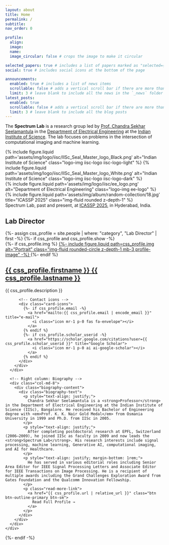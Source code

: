 ```yaml
---
layout: about
title: Home
permalink: /
subtitle:
nav_order: 0

profile:
  align:
  image:
  name:
  image_circular: false # crops the image to make it circular

selected_papers: true # includes a list of papers marked as "selected={true}"
social: true # includes social icons at the bottom of the page

announcements:
  enabled: true # includes a list of news items
  scrollable: false # adds a vertical scroll bar if there are more than 3 news items
  limit: 3 # leave blank to include all the news in the `_news` folder
latest_posts:
  enabled: true
  scrollable: false # adds a vertical scroll bar if there are more than 3 new posts items
  limit: 3 # leave blank to include all the blog posts
---
```


<!-- Hero Section with Clean Design -->
<div class="hero-section">
  <div class="container-fluid px-4 py-3">
    <div class="row align-items-center">
      <div class="col-lg-9 col-md-8">
        <div class="hero-content">
          <p class="hero-description mb-0">
            The <strong>Spectrum Lab</strong> is a research group led by 
            <a href="https://ee.iisc.ac.in/chandra-sekhar-seelamantula/" class="text-decoration-none">Prof. Chandra Sekhar Seelamantula</a> 
            in the <a href="https://ee.iisc.ac.in/" class="text-decoration-none">Department of Electrical Engineering</a> 
            at the <a href="https://iisc.ac.in/" class="text-decoration-none">Indian Institute of Science</a>. 
            The lab focuses on problems in the intersection of computational imaging and machine learning.
          </p>
        </div>
      </div>
      <div class="col-lg-3 col-md-4 text-center">
        <div class="hero-logos">
          <div class="logo-item">
            {% include figure.liquid 
              path='assets/img/logo/iisc/IISc_Seal_Master_logo_Black.png' 
              alt="Indian Institute of Science" 
              class="logo-img iisc-logo iisc-logo-light"
            %}
            {% include figure.liquid 
              path='assets/img/logo/iisc/IISc_Seal_Master_logo_White.png' 
              alt="Indian Institute of Science" 
              class="logo-img iisc-logo iisc-logo-dark"
            %}
          </div>
          <div class="logo-item">
            {% include figure.liquid 
              path='assets/img/logo/iisc/ee_logo.png' 
              alt="Department of Electrical Engineering" 
              class="logo-img ee-logo"
            %}
          </div>
        </div>
      </div>
    </div>
  </div>
</div>

<div class="row mt-4">
    <div class="col-sm mt-3 mt-md-0">
        {% include figure.liquid path='assets/img/album/random-collection/18.jpg' title="ICASSP 2025" class="img-fluid rounded z-depth-1" %}
    </div>
</div>
<div class="caption">
    Spectrum Lab, past and present, at <a href="https://2025.ieeeicassp.org/">ICASSP 2025</a>, in Hyderabad, India.
</div>

<!-- Custom Lab Director Section with Side-by-Side Layout -->
<div class="lab-director-section">
  <h2 class="category">Lab Director</h2>
  {%- assign css_profile = site.people | where: "category", "Lab Director" | first -%}
  {%- if css_profile and css_profile.show -%}
    <div class="row align-items-center">
      <!-- Left column: Profile image and basic info -->
      <div class="col-md-4 text-center">
        <div class="profile-card">
          {%- if css_profile.img %}
            <a href="{{ css_profile.url | relative_url }}">
              {%- include figure.liquid
                path=css_profile.img
                alt="Portrait"
                class="img-fluid rounded-circle z-depth-1 mb-3 profile-image"
              -%}
            </a>
          {%- endif %}
          <h2 class="card-title font-weight-bold mb-2">
            <a href="{{ css_profile.url | relative_url }}" class="text-decoration-none">
              {{ css_profile.firstname }} {{ css_profile.lastname }}
            </a>
          </h2>
          <p class="text-muted mb-3">{{ css_profile.description }}</p>
          
          <!-- Contact icons -->
          <div class="card-icons">
            {%- if css_profile.email -%}
              <a href="mailto:{{ css_profile.email | encode_email }}" title="e-mail">
                <i class="icon mr-1 p-0 fas fa-envelope"></i>
              </a>
            {% endif %}
            {%- if css_profile.scholar_userid -%}
              <a href="https://scholar.google.com/citations?user={{ css_profile.scholar_userid }}" title="Google Scholar">
                <i class="icon mr-1 p-0 ai ai-google-scholar"></i>
              </a>
            {% endif %}
          </div>
        </div>
      </div>
      
      <!-- Right column: Biography -->
      <div class="col-md-8">
        <div class="biography-content">
          <div class="biography-text">
            <p style="text-align: justify;">
              Chandra Sekhar Seelamantula is a <strong>Professor</strong> in the Department of Electrical Engineering at the Indian Institute of Science (IISc), Bangalore. He received his Bachelor of Engineering degree with <em>Prof. K. K. Nair Gold Medal</em> from Osmania University in 1999 and Ph.D. from IISc in 2005.
            </p>
            <p style="text-align: justify;">
              After completing postdoctoral research at EPFL, Switzerland (2006–2009), he joined IISc as faculty in 2009 and now leads the <strong>Spectrum Lab</strong>. His research interests include signal processing, machine learning, Generative AI, computational imaging, and AI for Healthcare.
            </p>
            <p style="text-align: justify; margin-bottom: 1rem;">
              He has served in various editorial roles including Senior Area Editor for IEEE Signal Processing Letters and Associate Editor for IEEE Transactions on Image Processing. He is a recipient of multiple awards including the Grand Challenges Exploration Award from Gates Foundation and the Qualcomm Innovation Fellowship.
            </p>
            <p class="read-more-link">
              <a href="{{ css_profile.url | relative_url }}" class="btn btn-outline-primary btn-sm">
                Read Full Profile →
              </a>
            </p>
          </div>
        </div>
      </div>
    </div>
  {%- endif -%}
</div>
